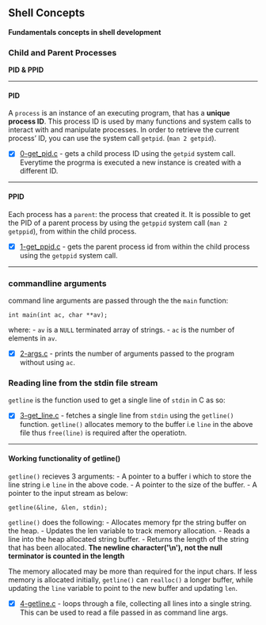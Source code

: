 ## Shell Concepts

**Fundamentals concepts in shell development**

### Child and Parent Processes

**PID & PPID**

---

#### PID

 A `process` is an instance of an executing program, that has a **unique process ID**. This process ID is used by many functions and system calls to interact with and manipulate processes. In order to retrieve the current process’ ID, you can use the system call `getpid`. (`man 2 getpid`).

- [x] [0-get_pid.c](pid.c) - gets a child process ID using the `getpid` system call. Everytime the progrma is executed a new instance is created with a different  ID.

---

#### PPID

Each process has a `parent`: the process that created it. It is possible to get the PID of a parent process by using the `getppid` system call (`man 2 getppid`), from within the child process.

- [x] [1-get_ppid.c](ppid.c) - gets the parent process id from within the child process using the `getppid` system call.


---

### commandline arguments

command line arguments are passed through the the `main` function:

``` 
int main(int ac, char **av);
```
where:
	- `av` is a `NULL` terminated array of strings.
	- `ac` is the number of elements in `av`.

- [x] [2-args.c](2-args.c) - prints the number of arguments passed to the program without using `ac`.

### Reading line from the stdin file stream

`getline` is the function used to get a single line of `stdin` in C as so:

- [x] [3-get_line.c](3-get_line.c) - fetches a single line from `stdin` using the `getline()` function. `getline()` allocates memory to the buffer i.e `line` in the above file thus `free(line)` is required after the operatiotn.

---
#### Working functionality of getline()

`getline()` recieves 3 arguments:
	- A pointer to a buffer i which to store the line string i.e `line` in the above code.
	- A pointer to the size of the buffer.
	- A pointer to the input stream as below:
```
getline(&line, &len, stdin);
```
`getline()` does the following:
	- Allocates memory fpr the string buffer on the heap.
	- Updates the len variable to track memory allocation.
	- Reads a line into the heap allocated string buffer.
	- Returns the length of the string that has been allocated.
__The newline character('\n'), not the null terminator is counted in the length__

The memory allocated may be more than required for the input chars. If less memory is allocated initially, `getline()` can `realloc()` a longer buffer, while updating the `line` variable to point to the new buffer and updating `len`.

- [x] [4-getline.c](4-getline.c) - loops through a file, collecting all lines into a single string. This can be used to read a file passed in  as command line args. 

